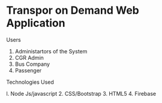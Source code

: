 # Transpor on Demand Web Application

Users
1. Administartors of the System
2. CGR Admin
3. Bus Company
4. Passenger

Technologies Used

l. Node Js/javascript
2. CSS/Bootstrap
3. HTML5
4. Firebase
